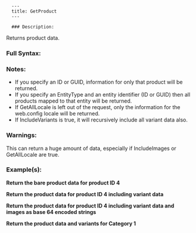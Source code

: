 
      ---
      title: GetProduct
      ---

      ### Description:

Returns product data.

### Full Syntax:

<GetProduct ID="integer" GUID="uniqueidentifier" IncludeImages="boolean" GetAll="boolean" GetAllLocale="boolean" IncludeVariants="boolean" ForEntityGUID="uniqueidentifier" ForEntityID="integer" ForEntityType="Manufacturer|Distributor|Category|Section|Genre|Vector|Affiliate|CustomerLevel"/>

### Notes:

*   If you specify an ID or GUID, information for only that product will be returned.
*   If you specify an EntityType and an entity identifier (ID or GUID) then all products mapped to that entity will be returned.
*   If GetAllLocale is left out of the request, only the information for the web.config locale will be returned.
*   If IncludeVariants is true, it will recursively include all variant data also.

### Warnings:

This can return a huge amount of data, especially if IncludeImages or GetAllLocale are true.

### Example(s):

**Return the bare product data for product ID 4**  
<GetProduct ID="4"/>

**Return the product data for product ID 4 including variant data**  
<GetProduct ID="4" IncludeVariants="true"/>

**Return the product data for product ID 4 including variant data and images as base 64 encoded strings**  
<GetProduct ID="4" IncludeVariants="true" IncludeImages="true"/>

**Return the product data and variants for Category 1**  
<GetProduct ForEntityType="Category" ForEntityID="1" IncludeVariants="true" />
      